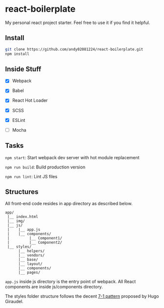 # react-boilerplate

My personal react project starter. Feel free to use it if you find it helpful.

## Install
```bash
git clone https://github.com/andy02081224/react-boilerplate.git
npm install
```

## Inside Stuff
- [x] Webpack
- [x] Babel
- [X] React Hot Loader
- [x] SCSS
- [x] ESLint
- [ ] Mocha


## Tasks
`npm start`: Start webpack dev server with hot module replacement

`npm run build`: Build production version

`npm run lint`: Lint JS files

## Structures
All front-end code resides in app directory as described below.
```
app/
 |__ index.html
 |__ img/
 |__ js/
 |    |__ app.js 
 |    |__ components/
 |         |__ Component1/
 |         |__ Component2/
 |__ styles/
      |__ helpers/
      |__ vendors/
      |__ base/
      |__ layout/
      |__ components/
      |__ pages/
```

`app.js` inside js directory is the entry point of webpack. All React components are inside js/components directory.

The styles folder structure follows the decent [7-1 pattern](https://sass-guidelin.es/#architecture) proposed by Hugo Giraudel.
